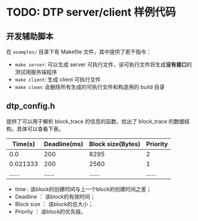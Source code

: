 # TODO: DTP server/client 样例代码

## 开发辅助脚本

在 `examples/` 目录下有 Makefile 文件，其中提供了若干指令：

* `make server`: 可以生成 server 可执行文件，该可执行文件将生成**没有接口**的测试用服务端程序
* `make client`: 生成 client 可执行文件
* `make clean`: 会删除所有生成的可执行文件和构造用的 build 目录

## dtp_config.h

提供了可以用于解析 block_trace 的信息的函数，给出了 block_trace 的数据结构，具体可以查看下表。

| Time(s)  | Deadline(ms) | Block size(Bytes) | Priority |
| -------- | ------------ | ----------------- | -------- |
| 0.0      | 200          | 8295              | 2        |
| 0.021333 | 200          | 2560              | 1        |
| ……       | ……           | ……                | ……       |

- time : 该block的创建时间与上一个block的创建时间之差；
- Deadline ： 该block的有效时间；
- Block size ： 该block的总大小；
- Priority ： 该block的优先级。